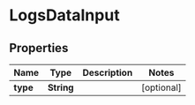 

# LogsDataInput


## Properties

| Name | Type | Description | Notes |
|------------ | ------------- | ------------- | -------------|
|**type** | **String** |  |  [optional] |



